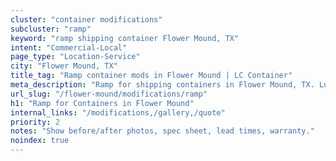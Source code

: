 ```yaml
---
cluster: "container modifications"
subcluster: "ramp"
keyword: "ramp shipping container Flower Mound, TX"
intent: "Commercial-Local"
page_type: "Location-Service"
city: "Flower Mound, TX"
title_tag: "Ramp container mods in Flower Mound | LC Container"
meta_description: "Ramp for shipping containers in Flower Mound, TX. Local fabrication & pro install. LC Container — Since 2003. Get a quote."
url_slug: "/flower-mound/modifications/ramp"
h1: "Ramp for Containers in Flower Mound"
internal_links: "/modifications,/gallery,/quote"
priority: 2
notes: "Show before/after photos, spec sheet, lead times, warranty."
noindex: true
---
```


<!-- TODO: Add unique city/inventory copy, images, and internal links here. -->
